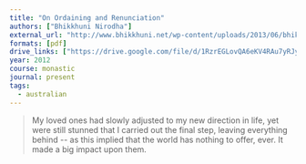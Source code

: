 ```yaml
---
title: "On Ordaining and Renunciation"
authors: ["Bhikkhuni Nirodha"]
external_url: "http://www.bhikkhuni.net/wp-content/uploads/2013/06/bhikkhuni-nirodha.pdf"
formats: [pdf]
drive_links: ["https://drive.google.com/file/d/1RzrEGLovQA6eKV4RAu7yRJyPSDN3mL26/view?usp=drivesdk"]
year: 2012
course: monastic
journal: present
tags:
  - australian
---
```


> My loved ones had slowly adjusted to my new direction in life, yet were still stunned that I carried out the final step, leaving everything behind -- as this implied that the world has nothing to offer, ever. It made a big impact upon them.

